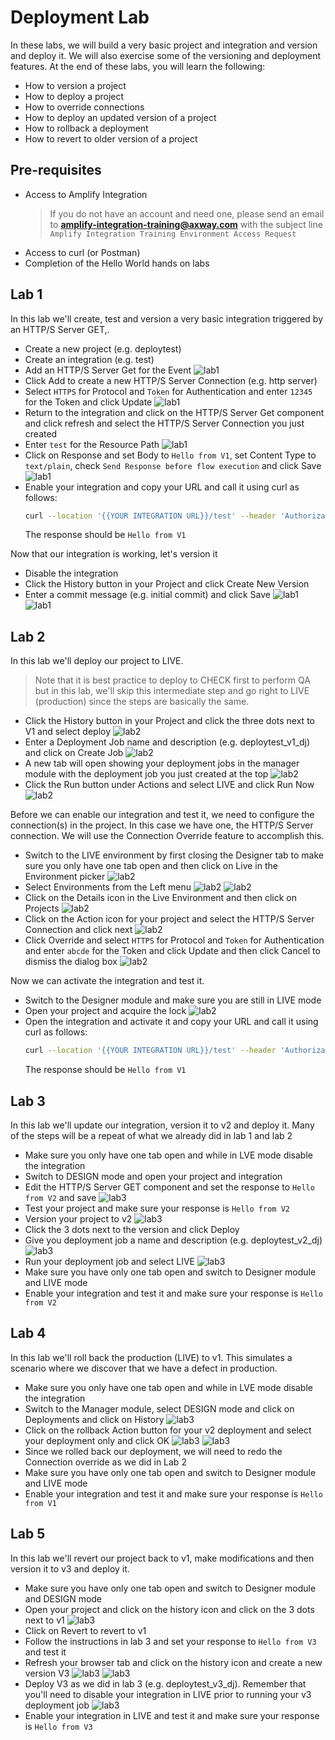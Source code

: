 # Deployment Lab

In these labs, we will build a very basic project and integration and version and deploy it. We will also exercise some of the versioning and deployment features. At the end of these labs, you will learn the following:

* How to version a project
* How to deploy a project
* How to override connections
* How to deploy an updated version of a project
* How to rollback a deployment
* How to revert to older version of a project

## Pre-requisites

* Access to Amplify Integration
  > If you do not have an account and need one, please send an email to **[amplify-integration-training@axway.com](mailto:amplify-integration-training@axway.com?subject=Amplify%20Integration%20-%20Training%20Environment%20Access%20Request&body=Hi%2C%0D%0A%0D%0ACould%20you%20provide%20me%20with%20access%20to%20an%20environment%20where%20I%20can%20practice%20the%20Amplify%20Integration%20e-Learning%20labs%20%3F%0D%0A%0D%0ABest%20Regards.%0D%0A)** with the subject line `Amplify Integration Training Environment Access Request`
* Access to curl (or Postman)
* Completion of the Hello World hands on labs

## Lab 1

In this lab we'll create, test and version a very basic integration triggered by an HTTP/S Server GET,.

* Create a new project (e.g. deploytest)
* Create an integration (e.g. test)
* Add an HTTP/S Server Get for the Event
![lab1](images/lab1-event-1.png)
* Click Add to create a new HTTP/S Server Connection (e.g. http server)
* Select `HTTPS` for Protocol and `Token` for Authentication and enter `12345` for the Token and click Update
![lab1](images/lab1-httpserver-connection-settings-1.png)
* Return to the integration and click on the HTTP/S Server Get component and click refresh and select the HTTP/S Server Connection you just created
* Enter `test` for the Resource Path
![lab1](images/lab1-httpserver-coomponent-settings-1.png)
* Click on Response and set Body to `Hello from V1`, set Content Type to `text/plain`, check `Send Response before flow execution` and click Save
![lab1](images/lab1-httpserver-coomponent-settings-2.png)
* Enable your integration and copy your URL and call it using curl as follows:
  ```bash
  curl --location '{{YOUR INTEGRATION URL}}/test' --header 'Authorization: Bearer 12345'
  ```
  The response should be `Hello from V1`

Now that our integration is working, let's version it

* Disable the integration
* Click the History button in your Project and click Create New Version
* Enter a commit message (e.g. initial commit) and click Save
![lab1](images/lab1-create-v1-1.png)
![lab1](images/lab1-create-v1-2.png)

## Lab 2

In this lab we'll deploy our project to LIVE.

> Note that it is best practice to deploy to CHECK first to perform QA but in this lab, we'll skip this intermediate step and go right to LIVE (production) since the steps are basically the same.

* Click the History button in your Project and click the three dots next to V1 and select deploy
![lab2](images/lab2-deploy-version-1.png)
* Enter a Deployment Job name and description (e.g. deploytest_v1_dj) and click on Create Job
![lab2](images/lab2-deploy-version-2.png)
* A new tab will open showing your deployment jobs in the manager module with the deployment job you just created at the top
![lab2](images/lab2-deploy-version-3.png)
* Click the Run button under Actions and select LIVE and click Run Now
![lab2](images/lab2-deploy-version-4.png)

Before we can enable our integration and test it, we need to configure the connection(s) in the project. In this case we have one, the HTTP/S Server connection. We will use the Connection Override feature to accomplish this.

* Switch to the LIVE environment by first closing the Designer tab to make sure you only have one tab open and then click on Live in the Environment picker
![lab2](images/lab2-deploy-version-5.png)
* Select Environments from the Left menu
![lab2](images/lab2-deploy-version-6.png)
![lab2](images/lab2-deploy-version-7.png)
* Click on the Details icon in the Live Environment and then click on Projects
![lab2](images/lab2-deploy-version-8.png)
* Click on the Action icon for your project and select the HTTP/S Server Connection and click next
![lab2](images/lab2-deploy-version-9.png)
* Click Override and select `HTTPS` for Protocol and `Token` for Authentication and enter `abcde` for the Token and click Update and then click Cancel to dismiss the dialog box
![lab2](images/lab2-deploy-version-10.png)

Now we can activate the integration and test it.

* Switch to the Designer module and make sure you are still in LIVE mode
* Open your project and acquire the lock
![lab2](images/lab2-deploy-version-11.png)
* Open the integration and activate it and copy your URL and call it using curl as follows:
  ```bash
  curl --location '{{YOUR INTEGRATION URL}}/test' --header 'Authorization: Bearer abcde'
  ```
  The response should be `Hello from V1`

## Lab 3

In this lab we'll update our integration, version it to v2 and deploy it. Many of the steps will be a repeat of what we already did in lab 1 and lab 2

* Make sure you only have one tab open and while in LVE mode disable the integration
* Switch to DESIGN mode and open your project and integration
* Edit the HTTP/S Server GET component and set the response to `Hello from V2` and save
![lab3](images/lab3-deploy-version2-1.png)
* Test your project and make sure your response is `Hello from V2`
* Version your project to v2
![lab3](images/lab3-deploy-version2-2.png)
* Click the 3 dots next to the version and click Deploy
* Give you deployment job a name and description (e.g. deploytest_v2_dj)
![lab3](images/lab3-deploy-version2-3.png)
* Run your deployment job and select LIVE
![lab3](images/lab3-deploy-version2-4.png)
* Make sure you have only one tab open and switch to Designer module and LIVE mode
* Enable your integration and test it and make sure your response is `Hello from V2`

## Lab 4

In this lab we'll roll back the production (LIVE) to v1. This simulates a scenario where we discover that we have a defect in production.

* Make sure you only have one tab open and while in LVE mode disable the integration
* Switch to the Manager module, select DESIGN mode and click on Deployments and click on History
![lab3](images/lab4-rollback-version2-1.png)
* Click on the rollback Action button for your v2 deployment and select your deployment only and click OK
![lab3](images/lab4-rollback-version2-2.png)
![lab3](images/lab4-rollback-version2-3.png)
* Since we rolled back our deployment, we will need to redo the Connection override as we did in Lab 2
* Make sure you have only one tab open and switch to Designer module and LIVE mode
* Enable your integration and test it and make sure your response is `Hello from V1`

## Lab 5

In this lab we'll revert our project back to v1, make modifications and then version it to v3 and deploy it.

* Make sure you have only one tab open and switch to Designer module and DESIGN mode
* Open your project and click on the history icon and click on the 3 dots next to v1
![lab3](images/lab5-deploy-version3-1.png)
* Click on Revert to revert to v1
* Follow the instructions in lab 3 and set your response to `Hello from V3` and test it
* Refresh your browser tab and click on the history icon and create a new version V3
![lab3](images/lab5-deploy-version3-2.png)
![lab3](images/lab5-deploy-version3-3.png)
* Deploy V3 as we did in lab 3 (e.g. deploytest_v3_dj). Remember that you'll need to disable your integration in LIVE prior to running your v3 deployment job
![lab3](images/lab5-deploy-version3-4.png)
* Enable your integration in LIVE and test it and make sure your response is `Hello from V3`